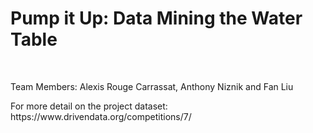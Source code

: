 <h1>Pump it Up: Data Mining the Water Table</h1>
<br>
<p>Team Members: Alexis Rouge Carrassat, Anthony Niznik and Fan Liu</p>
<p>For more detail on the project dataset: https://www.drivendata.org/competitions/7/<p>
